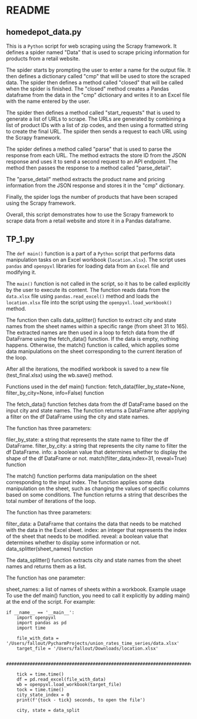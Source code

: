 # README

## homedepot_data.py

This is a `Python` script for web scraping using the Scrapy framework. It defines a spider named "Data" that is used to scrape pricing information for products from a retail website.

The spider starts by prompting the user to enter a name for the output file. It then defines a dictionary called "cmp" that will be used to store the scraped data. The spider then defines a method called "closed" that will be called when the spider is finished. The "closed" method creates a Pandas dataframe from the data in the "cmp" dictionary and writes it to an Excel file with the name entered by the user.

The spider then defines a method called "start_requests" that is used to generate a list of URLs to scrape. The URLs are generated by combining a list of product IDs with a list of zip codes, and then using a formatted string to create the final URL. The spider then sends a request to each URL using the Scrapy framework.

The spider defines a method called "parse" that is used to parse the response from each URL. The method extracts the store ID from the JSON response and uses it to send a second request to an API endpoint. The method then passes the response to a method called "parse_detail".

The "parse_detail" method extracts the product name and pricing information from the JSON response and stores it in the "cmp" dictionary.

Finally, the spider logs the number of products that have been scraped using the Scrapy framework.

Overall, this script demonstrates how to use the Scrapy framework to scrape data from a retail website and store it in a Pandas dataframe.


## TP_1.py 

The `def main()` function is a part of a `Python` script that performs data manipulation tasks on an Excel workbook (`location.xlsx`). The script uses `pandas` and `openpyxl` libraries for loading data from an `Excel` file and modifying it.

The `main()` function is not called in the script, so it has to be called explicitly by the user to execute its content. The function reads data from the `data.xlsx` file using `pandas.read_excel()` method and loads the `location.xlsx` file into the script using the `openpyxl.load_workbook()` method.

The function then calls data_splitter() function to extract city and state names from the sheet names within a specific range (from sheet 31 to 165). The extracted names are then used in a loop to fetch data from the df DataFrame using the fetch_data() function. If the data is empty, nothing happens. Otherwise, the match() function is called, which applies some data manipulations on the sheet corresponding to the current iteration of the loop.

After all the iterations, the modified workbook is saved to a new file (test_final.xlsx) using the wb.save() method.

Functions used in the def main() function:
fetch_data(filer_by_state=None, filter_by_city=None, info=False) function

The fetch_data() function fetches data from the df DataFrame based on the input city and state names. The function returns a DataFrame after applying a filter on the df DataFrame using the city and state names.

The function has three parameters:

filer_by_state: a string that represents the state name to filter the df DataFrame.
filter_by_city: a string that represents the city name to filter the df DataFrame.
info: a boolean value that determines whether to display the shape of the df DataFrame or not.
match(filter_data,index=31, reveal=True) function

The match() function performs data manipulation on the sheet corresponding to the input index. The function applies some data manipulation on the sheet, such as changing the values of specific columns based on some conditions. The function returns a string that describes the total number of iterations of the loop.

The function has three parameters:

filter_data: a DataFrame that contains the data that needs to be matched with the data in the Excel sheet.
index: an integer that represents the index of the sheet that needs to be modified.
reveal: a boolean value that determines whether to display some information or not.
data_splitter(sheet_names) function

The data_splitter() function extracts city and state names from the sheet names and returns them as a list.

The function has one parameter:

sheet_names: a list of names of sheets within a workbook.
Example usage
To use the def main() function, you need to call it explicitly by adding main() at the end of the script. For example:


    if __name__ == '__main__':
        import openpyxl
        import pandas as pd
        import time

        file_with_data = '/Users/fallout/PycharmProjects/union_rates_time_series/data.xlsx'
        target_file = '/Users/fallout/Downloads/location.xlsx'

        ####################################################################################################################

        tick = time.time()
        df = pd.read_excel(file_with_data)
        wb = openpyxl.load_workbook(target_file)
        tock = time.time()
        city_state_index = 0
        print(f'{tock - tick} seconds, to open the file')

        city, state = data_split

